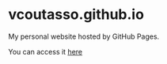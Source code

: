 # vcoutasso.github.io

My personal website hosted by GitHub Pages.

You can access it [here](vcoutasso.com)

